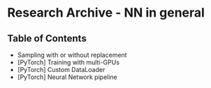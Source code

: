 # Research Archive - NN in general

## Table of Contents
* Sampling with or without replacement
* [PyTorch] Training with multi-GPUs
* [PyTorch] Custom DataLoader
* [PyTorch] Neural Network pipeline

